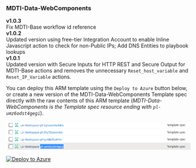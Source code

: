 ### MDTI-Data-WebComponents
**v1.0.3**  
Fix MDTI-Base workflow id reference  
**v1.0.2**  
Updated version using free-tier Integration Account to enable Inline Javascript action to check for non-Public IPs; Add DNS Entities to playbook lookups  
**v1.0.1**  
Updated version with Secure Inputs for HTTP REST and Secure Output for MDTI-Base actions and removes the unnecessary `Reset_host_variable` and `Reset_IP_Variable` actions.  

You can deploy this ARM template using the `Deploy to Azure` button below, or create a new version of the MDTI-Data-WebComponents Template spec directly with the raw contents of this ARM template (*MDTI-Data-WebComponents is the Template spec resource ending with `pl-umz6odst4gegi`*).

![MDTI-Data-WebComponents Template spec](https://raw.githubusercontent.com/mr-mongo/MDTI/main/Content-Hub/.images/mdti_webcomponents_template_spec.png "MDTI-Data-WebComponents Template spec")

[![Deploy to Azure](https://aka.ms/deploytoazurebutton)](https://portal.azure.com/#create/Microsoft.Template/uri/https%3A%2F%2Fraw.githubusercontent.com%2Fmr-mongo%2FMDTI%2Fmain%2FContent-Hub%2FMDTI-Data-WebComponents%2FMDTI-Data-WebComponents.json)